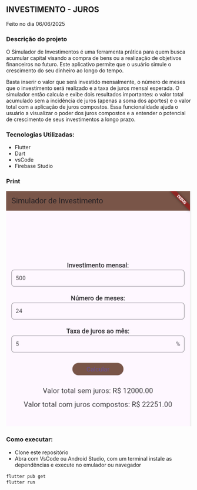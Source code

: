 ## INVESTIMENTO - JUROS
Feito no dia 06/06/2025
### Descrição do projeto
O Simulador de Investimentos é uma ferramenta prática para quem busca acumular capital visando a compra de bens ou a realização de objetivos financeiros no futuro. Este aplicativo permite que o usuário simule o crescimento do seu dinheiro ao longo do tempo.

Basta inserir o valor que será investido mensalmente, o número de meses que o investimento será realizado e a taxa de juros mensal esperada. O simulador então calcula e exibe dois resultados importantes: o valor total acumulado sem a incidência de juros (apenas a soma dos aportes) e o valor total com a aplicação de juros compostos. Essa funcionalidade ajuda o usuário a visualizar o poder dos juros compostos e a entender o potencial de crescimento de seus investimentos a longo prazo.

### Tecnologias Utilizadas:
- Flutter
- Dart
- vsCode
- Firebase Studio

### Print
![Financ 0](img.png)


### Como executar: 
- Clone este repositório
- Abra com VsCode ou Android Studio, com um terminal instale as dependências e execute no emulador ou navegador
```bash
flutter pub get
flutter run
```
